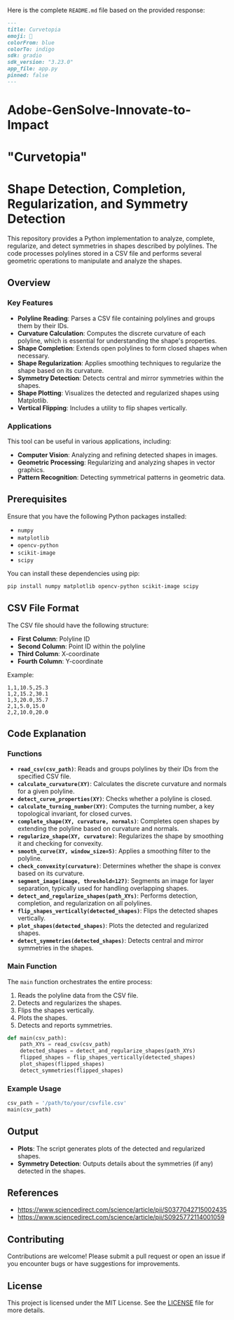 Here is the complete `README.md` file based on the provided response:

```markdown
---
title: Curvetopia
emoji: 🎨
colorFrom: blue
colorTo: indigo
sdk: gradio
sdk_version: "3.23.0"
app_file: app.py
pinned: false
---
```
# Adobe-GenSolve-Innovate-to-Impact
# "Curvetopia"
# Shape Detection, Completion, Regularization, and Symmetry Detection

This repository provides a Python implementation to analyze, complete, regularize, and detect symmetries in shapes described by polylines. The code processes polylines stored in a CSV file and performs several geometric operations to manipulate and analyze the shapes.

## Overview

### Key Features

- **Polyline Reading**: Parses a CSV file containing polylines and groups them by their IDs.
- **Curvature Calculation**: Computes the discrete curvature of each polyline, which is essential for understanding the shape's properties.
- **Shape Completion**: Extends open polylines to form closed shapes when necessary.
- **Shape Regularization**: Applies smoothing techniques to regularize the shape based on its curvature.
- **Symmetry Detection**: Detects central and mirror symmetries within the shapes.
- **Shape Plotting**: Visualizes the detected and regularized shapes using Matplotlib.
- **Vertical Flipping**: Includes a utility to flip shapes vertically.

### Applications

This tool can be useful in various applications, including:

- **Computer Vision**: Analyzing and refining detected shapes in images.
- **Geometric Processing**: Regularizing and analyzing shapes in vector graphics.
- **Pattern Recognition**: Detecting symmetrical patterns in geometric data.

## Prerequisites

Ensure that you have the following Python packages installed:

- `numpy`
- `matplotlib`
- `opencv-python`
- `scikit-image`
- `scipy`

You can install these dependencies using pip:

```bash
pip install numpy matplotlib opencv-python scikit-image scipy
```

## CSV File Format

The CSV file should have the following structure:

- **First Column**: Polyline ID
- **Second Column**: Point ID within the polyline
- **Third Column**: X-coordinate
- **Fourth Column**: Y-coordinate

Example:
```
1,1,10.5,25.3
1,2,15.2,30.1
1,3,20.0,35.7
2,1,5.0,15.0
2,2,10.0,20.0
```

## Code Explanation

### Functions

- **`read_csv(csv_path)`**: Reads and groups polylines by their IDs from the specified CSV file.
- **`calculate_curvature(XY)`**: Calculates the discrete curvature and normals for a given polyline.
- **`detect_curve_properties(XY)`**: Checks whether a polyline is closed.
- **`calculate_turning_number(XY)`**: Computes the turning number, a key topological invariant, for closed curves.
- **`complete_shape(XY, curvature, normals)`**: Completes open shapes by extending the polyline based on curvature and normals.
- **`regularize_shape(XY, curvature)`**: Regularizes the shape by smoothing it and checking for convexity.
- **`smooth_curve(XY, window_size=5)`**: Applies a smoothing filter to the polyline.
- **`check_convexity(curvature)`**: Determines whether the shape is convex based on its curvature.
- **`segment_image(image, threshold=127)`**: Segments an image for layer separation, typically used for handling overlapping shapes.
- **`detect_and_regularize_shapes(path_XYs)`**: Performs detection, completion, and regularization on all polylines.
- **`flip_shapes_vertically(detected_shapes)`**: Flips the detected shapes vertically.
- **`plot_shapes(detected_shapes)`**: Plots the detected and regularized shapes.
- **`detect_symmetries(detected_shapes)`**: Detects central and mirror symmetries in the shapes.

### Main Function

The `main` function orchestrates the entire process:
1. Reads the polyline data from the CSV file.
2. Detects and regularizes the shapes.
3. Flips the shapes vertically.
4. Plots the shapes.
5. Detects and reports symmetries.

```python
def main(csv_path):
    path_XYs = read_csv(csv_path)
    detected_shapes = detect_and_regularize_shapes(path_XYs)
    flipped_shapes = flip_shapes_vertically(detected_shapes)
    plot_shapes(flipped_shapes)
    detect_symmetries(flipped_shapes)
```

### Example Usage

```python
csv_path = '/path/to/your/csvfile.csv'
main(csv_path)
```

## Output

- **Plots**: The script generates plots of the detected and regularized shapes.
- **Symmetry Detection**: Outputs details about the symmetries (if any) detected in the shapes.

## References
- https://www.sciencedirect.com/science/article/pii/S0377042715002435
- https://www.sciencedirect.com/science/article/pii/S0925772114001059

## Contributing

Contributions are welcome! Please submit a pull request or open an issue if you encounter bugs or have suggestions for improvements.

## License

This project is licensed under the MIT License. See the [LICENSE](LICENSE) file for more details.



